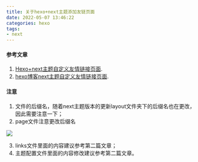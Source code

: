 ```yaml
---
title: 关于hexo+next主题添加友链页面
date: 2022-05-07 13:46:22
categories: hexo
tags:
- next
---
```


#### 参考文章

1. [Hexo+next主题自定义友情链接页面](https://www.heson10.com/posts/3243.html).
2. [hexo博客next主题自定义友情链接页面](https://bestzuo.cn/posts/2016690040.html).

<!-- more -->

#### 注意

1. 文件的后缀名，随着next主题版本的更新layout文件夹下的后缀名也在更改，因此需要注意一下；
2. page文件注意更改后缀名

![](https://photo.lihui327.cn/blog/2022/2022-05-07_135639.jpg)

3. links文件里面的内容建议参考第二篇文章；
4. 主题配置文件里面的内容修改建议参考第二篇文章。